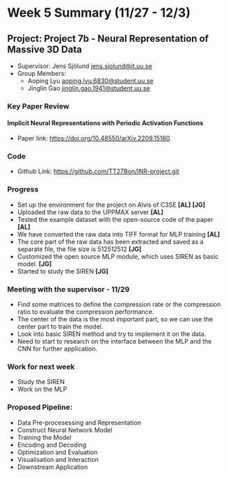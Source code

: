 # Week 5 Summary (11/27 - 12/3)

## Project: Project 7b - Neural Representation of Massive 3D Data
- Supervisor: Jens Sjölund <jens.sjolund@it.uu.se>
- Group Members:
    - Aoping Lyu <aoping.lyu.6830@student.uu.se>
    - Jinglin Gao <jinglin.gao.1941@student.uu.se>

### Key Paper Review
#### Implicit Neural Representations with Periodic Activation Functions

- Paper link: https://doi.org/10.48550/arXiv.2209.15180


### Code 

- Github Link: https://github.com/TT27Bon/INR-project.git


### Progress
- Set up the environment for the project on Alvis of C3SE **[AL]** **[JG]**
- Uploaded the raw data to the UPPMAX server **[AL]**
- Tested the example dataset with the open-source code of the paper **[AL]**
- We have converted the raw data into TIFF format for MLP training **[AL]** 
- The core part of the raw data has been extracted and saved as a separate file, the file size is 512*512*512 **[JG]**
- Customized the open source MLP module, which uses SIREN as basic model.  **[JG]**
- Started to study the SIREN **[JG]**


### Meeting with the supervisor - 11/29
- Find some matrices to define the compression rate or the compression ratio to evaluate the compression performance.
- The center of the data is the most important part, so we can use the center part to train the model.
- Look into basic SIREN method and try to implement it on the data.
- Need to start to research on the interface between the MLP and the CNN for further application.

### Work for next week
- Study the SIREN
- Work on the MLP


### Proposed Pipeline:
- Data Pre-procesessing and Representation
- Construct Neural Network Model
- Training the Model
- Encoding and Decoding
- Optimization and Evaluation
- Visualisation and Interaction
- Downstream Application